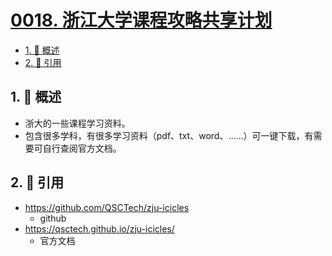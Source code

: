 # [0018. 浙江大学课程攻略共享计划](https://github.com/Tdahuyou/TNotes.git-notes/tree/main/notes/0018.%20%E6%B5%99%E6%B1%9F%E5%A4%A7%E5%AD%A6%E8%AF%BE%E7%A8%8B%E6%94%BB%E7%95%A5%E5%85%B1%E4%BA%AB%E8%AE%A1%E5%88%92)

<!-- region:toc -->

- [1. 📝 概述](#1--概述)
- [2. 🔗 引用](#2--引用)

<!-- endregion:toc -->

## 1. 📝 概述

- 浙大的一些课程学习资料。
- 包含很多学科，有很多学习资料（pdf、txt、word、……）可一键下载，有需要可自行查阅官方文档。

## 2. 🔗 引用

- https://github.com/QSCTech/zju-icicles
  - github
- https://qsctech.github.io/zju-icicles/
  - 官方文档
